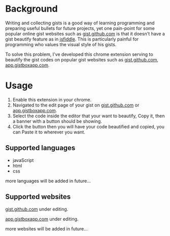 # Background
Writing and collecting gists is a good way of learning programming and preparing useful bullets for future projects, yet one pain-point for some popular online gist websites such as [gist.github.com](https://gist.github.com/) is that it doesn't have a gist beautify feature as in [jsfiddle](https://jsfiddle.net). This is particularly painful for programming who values the visual style of his gists.

To solve this problem, I've developed this chrome extension serving to beautify the gist codes on popular gist websites such as [gist.github.com](https://gist.github.com/), [app.gistboxapp.com](https://app.gistboxapp.com/).

# Usage
1. Enable this extension in your chrome.
2. Navigated to the edit page of your gist on [gist.github.com](https://gist.github.com/) or [app.gistboxapp.com](https://app.gistboxapp.com/).
3. Select the code inside the editor that your want to beautify, Copy it, then a banner with a button should be showing.
4. Click the button then you will have your code beautified and copied, you can Paste it to wherever you want.

## Supported languages
* javaScript
* html
* css

more languages will be added in future...

## Supported websites
[gist.github.com](https://gist.github.com/) under editing.

[app.gistboxapp.com](https://app.gistboxapp.com/) under editing.

more websites will be added in future...

